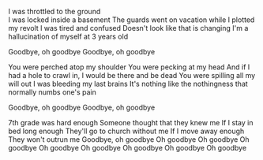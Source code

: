 I was throttled to the ground  
I was locked inside a basement
The guards went on vacation while I plotted my revolt
I was tired and confused
Doesn't look like that is changing
I'm a hallucination of myself at 3 years old

Goodbye, oh goodbye
Goodbye, oh goodbye

You were perched atop my shoulder
You were pecking at my head
And if I had a hole to crawl in, I would be there and be dead
You were spilling all my will out
I was bleeding my last brains
It's nothing like the nothingness that normally numbs one's pain

Goodbye, oh goodbye
Goodbye, oh goodbye

7th grade was hard enough
Someone thought that they knew me
If I stay in bed long enough
They'll go to church without me
If I move away enough
They won't outrun me
Goodbye, oh goodbye
Oh goodbye
Oh goodbye
Oh goodbye
Oh goodbye
Oh goodbye
Oh goodbye
Oh goodbye
Oh goodbye
